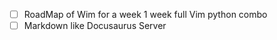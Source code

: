 

- [ ] RoadMap of Wim for a week 1 week full Vim python combo
- [ ] Markdown like Docusaurus Server
